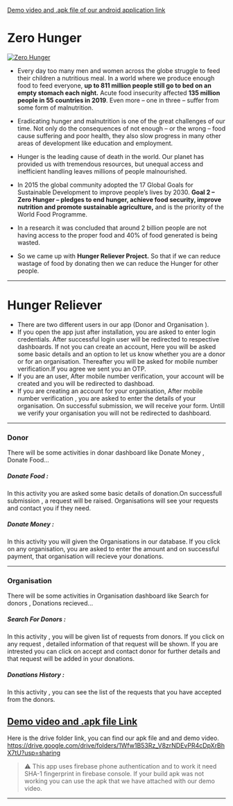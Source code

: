 [Demo video and .apk file of our android application link](#demo-video-and-apk-file-link)

# Zero Hunger

[![Zero Hunger](https://www.wfp.org/sites/default/files/images/zerohunger_hero.jpg "Zero Hunger")](https://www.wfp.org/sites/default/files/images/zerohunger_hero.jpg)

- Every day too many men and women across the globe struggle to feed their children a nutritious meal. In a world where we produce enough food to feed everyone, **up to 811 million people still go to bed on an empty stomach each night.** Acute food insecurity affected **135 million people in 55 countries in 2019**. Even more – one in three – suffer from some form of malnutrition.

- Eradicating hunger and malnutrition is one of the great challenges of our time. Not only do the consequences of not enough – or the wrong – food cause suffering and poor health, they also slow progress in many other areas of development like education and employment.

- Hunger is the leading cause of death in the world. Our planet has provided us with tremendous resources, but unequal access and inefficient handling leaves millions of people malnourished.

- In 2015 the global community adopted the 17 Global Goals for Sustainable Development to improve people’s lives by 2030. **Goal 2 – Zero Hunger – pledges to end hunger, achieve food security, improve nutrition and promote sustainable agriculture,** and is the priority of the World Food Programme.

- In a research it was concluded that around 2 billion people are not having access to the proper food and 40% of food generated is being wasted.

- So we came up with **Hunger Reliever Project.** So that if we can reduce wastage of food by donating then we can reduce the Hunger for other people.

------------

# Hunger Reliever

- There are two different users in our app (Donor and Organisation ).
- If you open the app just after installation, you are asked to enter login credentials. After successful login user will be redirected to respective dashboards. If not you can create an account, Here you will be asked some basic details and  an option  to let us know whether you are a donor or for an organisation. Thereafter you will be asked for mobile number verification.If you agree we sent you an OTP. 
- If you are an user,  After mobile number verification,  your account will be created and you will be redirected to dashboad.
- If you are creating an account for your organisation, After mobile number verification , you are asked to enter the details of your organisation. On successful submission, we will receive your form. Untill we verify your organisation you will not be redirected to dashboard.


------------


### Donor

There will be some activities  in donar dashboard like Donate Money , Donate Food...

##### Donate Food :

In this activity you are asked some basic details of donation.On successfull submission , a request will be raised. Organisations will see your requests and contact you if they need.

##### Donate Money :

In this activity you will given the Organisations in our database. If you click on any organisation, you are asked to enter the amount and on successful payment, that organisation will recieve your donations.



------------

### Organisation 

There will be some activities  in Organisation dashboard like Search for donors  , Donations recieved...

##### Search For Donors :

In this activity , you will be given list of requests from donors. If you click on any request , detailed information of that request will be shown. If you are intrested you can click on accept and contact donor for further details and that request will be added in your donations.

##### Donations History :

In this activity , you can see the list of the requests that you have accepted from the donors.



## [Demo video and .apk file Link](https://drive.google.com/drive/folders/1Wfw1B53Rz_V8zrNDEvPR4cDpXrBhX7tU?usp=sharing)

Here is the drive folder link, you can find our apk file and and demo video.
https://drive.google.com/drive/folders/1Wfw1B53Rz_V8zrNDEvPR4cDpXrBhX7tU?usp=sharing

> :warning: This app uses firebase phone authentication and to work it need SHA-1 fingerprint in firebase console. If your build apk was not working you can use the apk that we have attached with our demo video.

----

